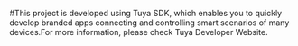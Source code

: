 #This project is developed using Tuya SDK, which enables you to quickly develop branded apps connecting and controlling smart scenarios of many devices.For more information, please check Tuya Developer Website.
